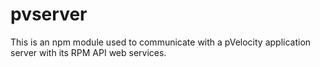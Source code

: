 # pvserver
This is an npm module used to communicate with a pVelocity application server with its RPM API web services.

